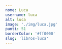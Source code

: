 ```yaml
---
nome: Luca
username: luca
alt: luca
image: './img/luca.jpg'
punti: 51
borderColor: '#ff0000'
slug: 'libros-luca'
---
```

